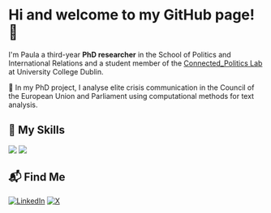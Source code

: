 # Hi and welcome to my GitHub page! 👋

I'm Paula a third-year **PhD researcher** in the School of Politics and International Relations and a student member of the [Connected_Politics Lab](https://www.ucd.ie/connected_politics/) at University College Dublin. 

🔭 In my PhD project, I analyse elite crisis communication in the Council of the European Union and Parliament using computational methods for text analysis. 

## 🧠 My Skills 
<img src="https://img.shields.io/badge/R-276DC3?style=for-the-badge&logo=r&logoColor=white" /> <img src="https://img.shields.io/badge/Python-FFD43B?style=for-the-badge&logo=python&logoColor=blue" />

## 📬 Find Me
[![LinkedIn](https://img.shields.io/badge/LinkedIn-0077B5?style=for-the-badge&logo=linkedin&logoColor=white)](https://ie.linkedin.com/in/paula-montano-3699625a) [![X](https://img.shields.io/badge/X-000000?style=for-the-badge&logo=x&logoColor=white)](https://x.com/PaulaMontano__)

